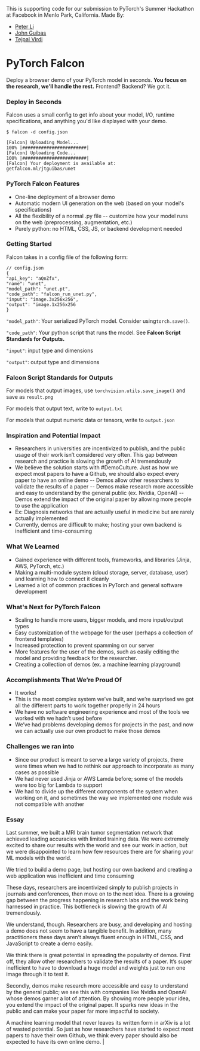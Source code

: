 This is supporting code for our submission to PyTorch's Summer Hackathon at Facebook in Menlo Park, California. 
Made By:
- [Peter Li](petersli.com)
- [John Guibas](github.com/jtguibas)
- [Tejpal Virdi](github.com/tejpalv)

# PyTorch Falcon

Deploy a browser demo of your PyTorch model in seconds. 
**You focus on the research, we'll handle the rest.** 
Frontend? Backend? We got it.

### Deploy in Seconds

Falcon uses a small config to get info about your model, I/O,  runtime specifications,  and anything you'd like displayed with your demo.

` $ falcon -d config.json `
```
[Falcon] Uploading Model...  
100% |########################|  
[Falcon] Uploading Code...  
100% |########################|  
[Falcon] Your deployment is available at: 
getfalcon.ml/jtguibas/unet
```

### PyTorch Falcon Features
- One-line deployment of a browser demo
- Automatic modern UI generation on the web (based on your model's specifications)
- All the flexibility of a normal .py file -- customize how your model runs on the web (preprocessing, augmentation, etc.)
- Purely python: no HTML, CSS, JS, or backend development needed

### Getting Started
Falcon takes in a config file of the following form:
```
// config.json
{
"api_key": "aQnZfx",
"name": "unet",
"model_path": "unet.pt",
"code_path": "falcon_run_unet.py",
"input": "image.3x256x256",
"output": "image.1x256x256
}
```

`"model_path"`:
Your serialized PyTorch model. Consider using`torch.save()`.

`"code_path"`:
Your python script that runs the model. See **Falcon Script Standards for Outputs.**

`"input"`: input type and dimensions

`"output"`: output type and dimensions

### Falcon Script Standards for Outputs

For models that output images, use `torchvision.utils.save_image()` and save as `result.png`

For models that output text, write to `output.txt`

For models that output numeric data or tensors, write to `output.json`

### Inspiration and Potential Impact

- Researchers in universities are incentivized to publish, and the public usage of their work isn’t considered very often. This gap between research and practice is slowing the growth of AI tremendously 
- We believe the solution starts with #DemoCulture. Just as how we expect most papers to have a Github, we should also expect every paper to have an online demo
-- Demos allow other researchers to validate the results of a paper 
-- Demos make research more accessible and easy to understand by the general public (ex. Nvidia, OpenAI) 
-- Demos extend the impact of the original paper by allowing more people to use the application 
- Ex: Diagnosis networks that are actually useful in medicine but are rarely actually implemented 
- Currently, demos are difficult to make; hosting your own backend is inefficient and time-consuming

### What We Learned
- Gained experience with different tools, frameworks, and libraries (Jinja, AWS, PyTorch, etc.) 
- Making a multi-module system (cloud storage, server, database, user) and learning how to connect it cleanly 
- Learned a lot of common practices in PyTorch and general software development

### What's Next for PyTorch Falcon
- Scaling to handle more users, bigger models, and more input/output types 
- Easy customization of the webpage for the user (perhaps a collection of frontend templates) 
- Increased protection to prevent spamming on our server 
- More features for the user of the demos, such as easily editing the model and providing feedback for the researcher. 
- Creating a collection of demos (ex. a machine learning playground)

### Accomplishments That We’re Proud Of 
- It works! 
- This is the most complex system we’ve built, and we’re surprised we got all the different parts to work together properly in 24 hours 
- We have no software engineering experience and most of the tools we worked with we hadn’t used before 
- We’ve had problems developing demos for projects in the past, and now we can actually use our own product to make those demos

### Challenges we ran into 
- Since our product is meant to serve a large variety of projects, there were times when we had to rethink our approach to incorporate as many cases as possible 
- We had never used Jinja or AWS Lamda before; some of the models were too big for Lambda to support 
- We had to divide up the different components of the system when working on it, and sometimes the way we implemented one module was not compatible with another

### Essay

Last summer, we built a MRI brain tumor segmentation network that achieved leading accuracies with limited training data. We were extremely excited to share our results with the world and see our work in action, but we were disappointed to learn how few resources there are for sharing your ML models with the world. 

We tried to build a demo page, but hosting our own backend and creating a web application was inefficient and time consuming

These days, researchers are incentivized simply to publish projects in journals and conferences, then move on to the next idea. There is a growing gap between the progress happening in research labs and the work being harnessed in practice. This bottleneck is slowing the growth of AI tremendously.

We understand, though. Researchers are busy, and developing and hosting a demo does not seem to have a tangible benefit. In addition, many practitioners these days aren’t always fluent enough in HTML, CSS, and JavaScript to create a demo easily. 

We think there is great potential in spreading the popularity of demos. First off, they allow other researchers to validate the results of a paper. It’s super inefficient to have to download a huge model and weights just to run one image through it to test it. 

Secondly, demos make research more accessible and easy to understand by the general public; we see this with companies like Nvidia and OpenAI whose demos garner a lot of attention. By showing more people your idea, you extend the impact of the original paper. It sparks new ideas in the public and can make your paper far more impactful to society. 

A machine learning model that never leaves its written form in arXiv is a lot of wasted potential. So just as how researchers have started to expect most papers to have their own Github, we think every paper should also be expected to have its own online demo. |
